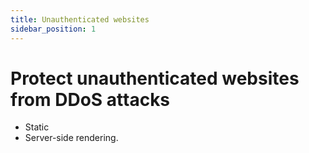 ```yaml
---
title: Unauthenticated websites
sidebar_position: 1
---
```


# Protect unauthenticated websites from DDoS attacks

- Static
- Server-side rendering.
